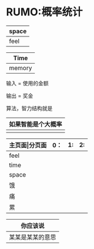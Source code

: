 # RUMO:概率统计

| space |
| ----- |
| feel  |

| Time   |
| ------ |
| memory |

输入 = 使用的金额

输出 = 奖金

算法，智力结构就是

| 如果智能是个大概率 |
| ------------------ |
|                    |

| 主页面\|分页面 | 0：  | 1:   | 2:   |
| -------------- | ---- | ---- | ---- |
| feel           |      |      |      |
| time           |      |      |      |
| space          |      |      |      |
| 饿             |      |      |      |
| 痛             |      |      |      |
| 累             |      |      |      |

| 你应该说         |
| ---------------- |
| 某某是某某的意思 |

